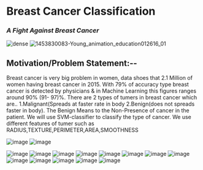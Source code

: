 # Breast Cancer Classification

### ***A Fight Against Breast Cancer***


![dense](https://user-images.githubusercontent.com/47801267/70297741-38876a80-1815-11ea-8c68-4dd29639ab50.gif)
![1453830083-Young_animation_education012616_01](https://user-images.githubusercontent.com/47801267/70297761-4937e080-1815-11ea-858b-57ef9f50710f.gif)

## Motivation/Problem Statement:--
Breast cancer is very big problem in women, data shoes that 2.1 Million of women having breast cancer in 2015.
With 79% of accuracy type breast cancer is detected by physicians & in Machine Learning this figures ranges around 90% 
(91-  97)%.
There are 2 types of tumers in breast cancer which are.. 1.Malignant(Spreads at faster rate in body  2.Benign(does not spreads faster in body).
The Benign Means to the Non-Presence of cancer in the patient.
We will use SVM-classifier to classify the type of cancer.
We use different features of tumer such as RADIUS,TEXTURE,PERIMETER,AREA,SMOOTHNESS


![image](https://user-images.githubusercontent.com/47801267/70298790-d16bb500-1818-11ea-9875-e88413a16372.png)
![image](https://user-images.githubusercontent.com/47801267/70298854-1b549b00-1819-11ea-9a98-25bba3481fae.png)

![image](https://user-images.githubusercontent.com/47801267/70298922-56ef6500-1819-11ea-9985-05a64012e088.png)
![image](https://user-images.githubusercontent.com/47801267/70299019-b0579400-1819-11ea-9bfb-8325fadb6596.png)
![image](https://user-images.githubusercontent.com/47801267/70298925-5eaf0980-1819-11ea-8a2e-cfaf2e893d65.png)
![image](https://user-images.githubusercontent.com/47801267/70299045-c36a6400-1819-11ea-8acc-a9e729186720.png)
![image](https://user-images.githubusercontent.com/47801267/70298936-67074480-1819-11ea-83ae-2953f4ba88df.png)
![image](https://user-images.githubusercontent.com/47801267/70299070-d2511680-1819-11ea-9c06-df6309cebec3.png)
![image](https://user-images.githubusercontent.com/47801267/70298945-6d95bc00-1819-11ea-924d-34d4a05009db.png)
![image](https://user-images.githubusercontent.com/47801267/70299084-ded56f00-1819-11ea-8c4e-35c30f80fd1b.png)
![image](https://user-images.githubusercontent.com/47801267/70298947-72f30680-1819-11ea-8270-1fa4e870396a.png)
![image](https://user-images.githubusercontent.com/47801267/70299101-f0b71200-1819-11ea-93b0-6b2f87952710.png)
![image](https://user-images.githubusercontent.com/47801267/70298955-78505100-1819-11ea-9f5a-de2662e4d3ff.png)
![image](https://user-images.githubusercontent.com/47801267/70299119-02001e80-181a-11ea-92af-5c133eb23f44.png)
![image](https://user-images.githubusercontent.com/47801267/70298967-7edec880-1819-11ea-8db6-d4ebb2ccc245.png)


